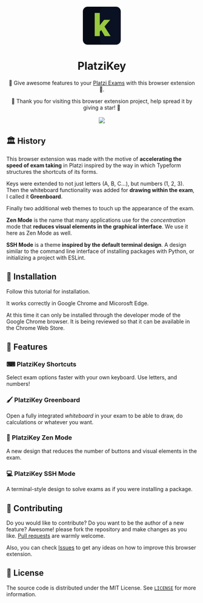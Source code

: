 <p align="center">
  <img
    src=".github/PlatziKeyIcon.png"
    align="center"
    width="100"
    alt="PlatziKey"
    title="PlatziKey"
  />
  <h1 align="center">PlatziKey</h1>
</p>

<p align="center">🚀 Give awesome features to your <a href="https://platzi.com">Platzi Exams</a> with this browser extension 🦉.</p>

<p align="center">
  🤗 Thank you for visiting this browser extension project, help spread it by giving a star! 🌟<br />
  <br />
  <a href="https://github.com/360macky/spacex-search/stargazers"><img src="https://img.shields.io/github/stars/360macky/platzikey?label=Star%20this%20repository%21&style=social" /></a><br />
</p>

## 🏛️ History

This browser extension was made with the motive of **accelerating the speed of exam taking** in Platzi inspired by the way in which Typeform structures the shortcuts of its forms.

Keys were extended to not just letters (A, B, C...), but numbers (1, 2, 3). Then the whiteboard functionality was added for **drawing within the exam**, I called it **Greenboard**.

Finally two additional web themes to touch up the appearance of the exam.

**Zen Mode** is the name that many applications use for the _concentration_ mode that **reduces visual elements in the graphical interface**. We use it here as Zen Mode as well.

**SSH Mode** is a theme **inspired by the default terminal design**. A design similar to the command line interface of installing packages with Python, or initializing a project with ESLint.

## 🔩 Installation

Follow this tutorial for installation.

It works correctly in Google Chrome and Micorosft Edge.

At this time it can only be installed through the developer mode of the Google Chrome browser. It is being reviewed so that it can be available in the Chrome Web Store.

## 🚀 Features

### ⌨ PlatziKey Shortcuts

Select exam options faster with your own keyboard. Use letters, and numbers!

### 🖌 PlatziKey Greenboard

Open a fully integrated _whiteboard_ in your exam to be able to draw, do calculations or whatever you want.

### 🧐 PlatziKey Zen Mode

A new design that reduces the number of buttons and visual elements in the exam.

### 💻 PlatziKey SSH Mode

A terminal-style design to solve exams as if you were installing a package.

## 🤲 Contributing

Do you would like to contribute? Do you want to be the author of a new feature? Awesome! please fork the repository and make changes as you like. [Pull requests](https://github.com/360macky/platzikey/pulls) are warmly welcome.

Also, you can check [Issues](https://github.com/360macky/platzikey/issues) to get any ideas on how to improve this browser extension.

## 📃 License

The source code is distributed under the MIT License.
See [`LICENSE`](./LICENSE) for more information.
